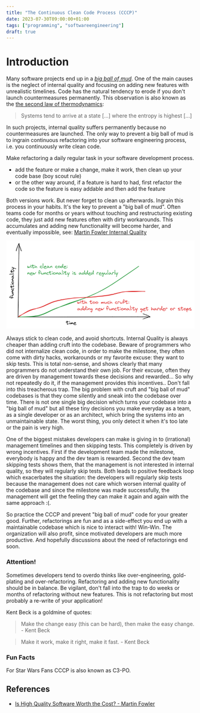 ```yaml
---
title: "The Continuous Clean Code Process (CCCP)"
date: 2023-07-30T09:00:00+01:00
tags: ["programming", "softwareengineering"]
draft: true
---
```


# Introduction

Many software projects end up in a
[_big ball of mud_](https://wiki.c2.com/?BigBallOfMud). One of the main causes
is the neglect of internal quality and focusing on adding new features with
unrealistic timelines. Code has the natural tendency to erode if you don't
launch countermeasures permanently. This observation is also known as the
[the second law of thermodynamics](https://en.wikipedia.org/wiki/Second_law_of_thermodynamics):

> Systems tend to arrive at a state [...] where the entropy is highest [...]

In such projects, internal quality suffers permanently because no
countermeasures are launched. The only way to prevent a big ball of mud is to
ingrain continuous refactoring into your software engineering process, i.e. you
continuously write clean code.

Make refactoring a daily regular task in your software development process.

- add the feature or make a change, make it work, then clean up your code base
  (boy scout rule)
- or the other way around, if a feature is hard to had, first refactor the code
  so the feature is easy addable and then add the feature

Both versions work. But never forget to clean up afterwards. Ingrain this
process in your habits. It's the key to prevent a "big ball of mud". Often teams
code for months or years without touching and restructuring existing code, they
just add new features often with dirty workarounds. This accumulates and adding
new functionality will become harder, and eventually impossible, see:
[Martin Fowler Internal Quality](https://martinfowler.com/articles/is-quality-worth-cost.html)

<p align="center">
    <img src="/img/clean_code_over_time.png" alt="clean_code_over_time" class="medium-zoom-image" width="600">
</p>

Always stick to clean code, and avoid shortcuts. Internal Quality is always
cheaper than adding cruft into the codebase. Beware of programmers who did not
internalize clean code, in order to make the milestone, they often come with
dirty hacks, workarounds or my favorite excuse: they want to skip tests. This is
total non-sense, and shows clearly that many programmers do not understand their
own job. For their excuse, often they are driven by management towards these
decisions and rewarded... So why not repeatedly do it, if the management
provides this incentives.. Don't fall into this treacherous trap. The big
problem with cruft and "big ball of mud" codebases is that they come silently
and sneak into the codebase over time. There is not one single big decision
which turns your codebase into a "big ball of mud" but all these tiny decisions
you make everyday as a team, as a single developer or as an architect, which
bring the systems into an unmaintainable state. The worst thing, you only detect
it when it's too late or the pain is very high.

One of the biggest mistakes developers can make is giving in to (irrational)
management timelines and then skipping tests. This completely is driven by wrong
incentives. First if the development team made the milestone, everybody is happy
and the dev team is rewarded. Second the dev team skipping tests shows them,
that the management is not interested in internal quality, so they will
regularly skip tests. Both leads to positive feedback loop which exacerbates the
situation: the developers will regularly skip tests because the management does
not care which worsen internal quality of the codebase and since the milestone
was made successfully, the management will get the feeling they can make it
again and again with the same approach :(.

So practice the CCCP and prevent "big ball of mud" code for your greater good.
Further, refactorings are fun and as a side-effect you end up with a
maintainable codebase which is nice to interact with! Win-Win. The organization
will also profit, since motivated developers are much more productive. And
hopefully discussions about the need of refactorings end soon.

### Attention!

Sometimes developers tend to overdo thinks like over-engineering, gold-plating
and over-refactoring. Refactoring and adding new functionality should be in
balance. Be vigilant, don't fall into the trap to do weeks or months of
refactoring without new features. This is not refactoring but most probably a
re-write of your application!

Kent Beck is a goldmine of quotes:

> Make the change easy (this can be hard), then make the easy change. - Kent
> Beck

> Make it work, make it right, make it fast. - Kent Beck

### Fun Facts

For Star Wars Fans CCCP is also known as C3-PO.

## References

- [Is High Quality Software Worth the Cost? - Martin Fowler](https://martinfowler.com/articles/is-quality-worth-cost.html)
